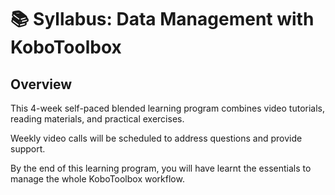 # 📚 Syllabus: Data Management with KoboToolbox

## **Overview**

This 4-week self-paced blended learning program combines video tutorials, reading materials, and practical exercises.

Weekly video calls will be scheduled to address questions and provide support.

By the end of this learning program, you will have learnt the essentials to manage the whole KoboToolbox workflow.